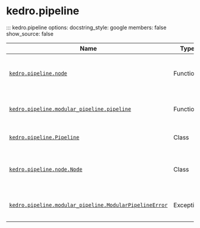 # kedro.pipeline

::: kedro.pipeline
    options:
      docstring_style: google
      members: false
      show_source: false

| Name                          | Type       | Description                                      |
|-------------------------------|------------|--------------------------------------------------|
| [`kedro.pipeline.node`](kedro.pipeline.node.md) | Function   | A decorator to define a node in a Kedro pipeline. |
| [`kedro.pipeline.modular_pipeline.pipeline`](kedro.pipeline.modular_pipeline.pipeline.md) | Function | A helper to create modular pipelines.            |
| [`kedro.pipeline.Pipeline`](kedro.pipeline.Pipeline.md)| Class      | Represents a Kedro pipeline.                    |
| [`kedro.pipeline.node.Node`](kedro.pipeline.node.Node.md) | Class      | Represents a single node in a Kedro pipeline.   |
| [`kedro.pipeline.modular_pipeline.ModularPipelineError`](kedro.pipeline.modular_pipeline.ModularPipelineError.md) | Exception | Raised for errors in modular pipelines.    

